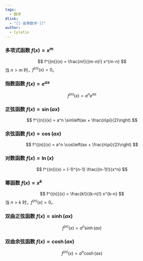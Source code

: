 ```yaml
---
tags:
  - 数学
dlink:
  - "[[-高等数学-]]"
author:
  - Cyletix
---
```

### 多项式函数 $f(x) = x^m$
$$
f^{(n)}(x) = \frac{m!}{(m-n)!} x^{m-n}
$$
当 $n > m$ 时，$f^{(n)}(x) = 0$。

### 指数函数 $f(x) = e^{ax}$
$$
f^{(n)}(x) = a^n e^{ax}
$$

### 正弦函数 $f(x) = \sin(ax)$
$$
f^{(n)}(x) = a^n \sin\left(ax + \frac{n\pi}{2}\right)
$$

### 余弦函数 $f(x) = \cos(ax)$
$$
f^{(n)}(x) = a^n \cos\left(ax + \frac{n\pi}{2}\right)
$$

### 对数函数 $f(x) = \ln(x)$
$$
f^{(n)}(x) = (-1)^{n-1} \frac{(n-1)!}{x^n}
$$

### 幂函数 $f(x) = x^k$
$$
f^{(n)}(x) = \frac{k!}{(k-n)!} x^{k-n}
$$
当 $n > k$ 时，$f^{(n)}(x) = 0$。

### 双曲正弦函数 $f(x) = \sinh(ax)$
$$
f^{(n)}(x) = a^n \sinh(ax)
$$

### 双曲余弦函数 $f(x) = \cosh(ax)$
$$
f^{(n)}(x) = a^n \cosh(ax)
$$
